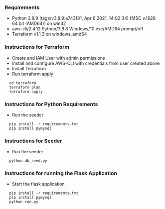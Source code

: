 ### Requirements

- Python 3.8.9 (tags/v3.8.9:a743f81, Apr  6 2021, 14:02:34) [MSC v.1928 64 bit (AMD64)] on win32
- aws-cli/2.4.12 Python/3.8.8 Windows/10 exe/AMD64 prompt/off
- Terraform v1.1.3 on windows_amd64

### Instructions for Terraform
* Create and IAM User with admin permissions
* Install and configure AWS-CLI with credentials from user created above
* Install Terraform
* Run terraform apply
```shell script
  cd terraform
  terraform plan
  terraform apply
```

### Instructions for Python Requirements
* Run the seeder
```shell script
  pip install -r requirements.txt
  pip install pymysql
```

### Instructions for Seeder
* Run the seeder
```shell script	
  python db_seed.py
```

### Instructions for running the Flask Application
* Start the flask application
```shell script	
  pip install -r requirements.txt
  pip install pymysql
  python run.py
```
